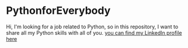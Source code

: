 # PythonforEverybody
Hi, I'm looking for a job related to Python, so in this repository, I want to share all my Python skills with all of you.
[you can find my LinkedIn profile here]( www.linkedin.com/in/cristian-felipe-salinas-contreras )
